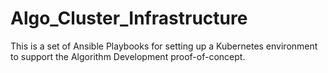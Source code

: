 # Algo_Cluster_Infrastructure
This is a set of Ansible Playbooks for setting up a Kubernetes environment to support the Algorithm Development proof-of-concept.

